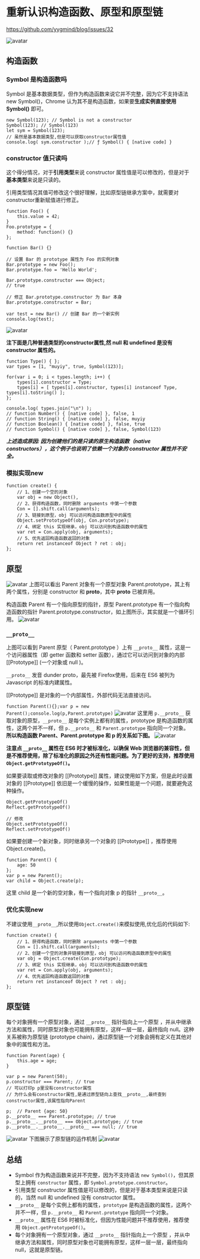 # 重新认识构造函数、原型和原型链

<https://github.com/yygmind/blog/issues/32>

![avatar](./img/5-1.jpeg)

## 构造函数

### Symbol 是构造函数吗

Symbol 是基本数据类型，但作为构造函数来说它并不完整，因为它不支持语法 new Symbol()，Chrome 认为其不是构造函数，如果要**生成实例直接使用 Symbol()** 即可。

~~~创建symbol
new Symbol(123); // Symbol is not a constructor
Symbol(123); // Symbol(123)
let sym = Symbol(123);
// 虽然是基本数据类型,但是可以获取constructor属性值
console.log( sym.constructor );// ƒ Symbol() { [native code] }
~~~

### constructor 值只读吗

这个得分情况，对于**引用类型**来说 constructor 属性值是可以修改的，但是对于**基本类型**来说是只读的。

引用类型情况其值可修改这个很好理解，比如原型链继承方案中，就需要对 constructor重新赋值进行修正。

~~~修改constructor
function Foo() {
    this.value = 42;
}
Foo.prototype = {
    method: function() {}
};

function Bar() {}

// 设置 Bar 的 prototype 属性为 Foo 的实例对象
Bar.prototype = new Foo();
Bar.prototype.foo = 'Hello World';

Bar.prototype.constructor === Object;
// true

// 修正 Bar.prototype.constructor 为 Bar 本身
Bar.prototype.constructor = Bar;

var test = new Bar() // 创建 Bar 的一个新实例
console.log(test);
~~~

![avatar](./img/5-1-1.jpeg)

**注下面是几种普通类型的constructor属性,然 null 和 undefined 是没有 constructor 属性的。**

```// 其他几种类型的constructor
function Type() { };
var types = [1, "muyiy", true, Symbol(123)];

for(var i = 0; i < types.length; i++) {
    types[i].constructor = Type;
    types[i] = [ types[i].constructor, types[i] instanceof Type, types[i].toString() ];
};

console.log( types.join("\n") );
// function Number() { [native code] }, false, 1
// function String() { [native code] }, false, muyiy
// function Boolean() { [native code] }, false, true
// function Symbol() { [native code] }, false, Symbol(123)

```

***上述造成原因: 因为创建他们的是只读的原生构造函数（native constructors），这个例子也说明了依赖一个对象的 constructor 属性并不安全。***

### 模拟实现new

```new的实现
function create() {
    // 1、创建一个空的对象
    var obj = new Object(),
    // 2、获得构造函数，同时删除 arguments 中第一个参数
    Con = [].shift.call(arguments);
    // 3、链接到原型，obj 可以访问构造函数原型中的属性
    Object.setPrototypeOf(obj, Con.prototype);
    // 4、绑定 this 实现继承，obj 可以访问到构造函数中的属性
    var ret = Con.apply(obj, arguments);
    // 5、优先返回构造函数返回的对象
    return ret instanceof Object ? ret : obj;
};
```

## 原型

![avatar](./img/5-1-2.jpeg)
上图可以看出 Parent 对象有一个原型对象 Parent.prototype，其上有两个属性，分别是 constructor 和 __proto__，其中 __proto__ 已被弃用。

构造函数 Parent 有一个指向原型的指针，原型 Parent.prototype 有一个指向构造函数的指针 Parent.prototype.constructor，如上图所示，其实就是一个循环引用。
![avatar](./img/5-1-3.jpeg)

### `__proto__`

上图可以看到 Parent 原型（ Parent.prototype ）上有 `__proto__` 属性，这是一个访问器属性（即 getter 函数和 setter 函数），通过它可以访问到对象的内部 [[Prototype]] (一个对象或 null )。

`__proto__` 发音 dunder proto，最先被 Firefox使用，后来在 ES6 被列为 Javascript 的标准内建属性。

[[Prototype]] 是对象的一个内部属性，外部代码无法直接访问。

```function Parent(){};var p = new Parent();console.log(p,Parent.prototype)```
![avatar](./img/5-1-4.jpeg)
这里用 `p.__proto__` 获取对象的原型，`__proto__` 是每个实例上都有的属性，prototype 是构造函数的属性，这两个并不一样，但 `p.__proto__` 和 `Parent.prototype` 指向同一个对象。
**所以构造函数 Parent、Parent.prototype 和 p 的关系如下图。**
![avatar](./img/5-1-5.jpeg)

**注意点
`__proto__` 属性在 ES6 时才被标准化，以确保 Web 浏览器的兼容性，但是不推荐使用，除了标准化的原因之外还有性能问题。为了更好的支持，推荐使用 `Object.getPrototypeOf()`。**

如果要读取或修改对象的 [[Prototype]] 属性，建议使用如下方案，但是此时设置对象的 [[Prototype]] 依旧是一个缓慢的操作，如果性能是一个问题，就要避免这种操作。

```修改
Object.getPrototypeOf()
Reflect.getPrototypeOf()

// 修改
Object.setPrototypeOf()
Reflect.setPrototypeOf()
```

如果要创建一个新对象，同时继承另一个对象的 [[Prototype]] ，推荐使用 Object.create()。

```创建对象
function Parent() {
    age: 50
};
var p = new Parent();
var child = Object.create(p);
```

这里 child 是一个新的空对象，有一个指向对象 p 的指针 `__proto__`。

### 优化实现new

不建议使用`__proto__`,所以使用`Object.create()`来模拟使用,优化后的代码如下:

```// new功能的实现
function create() {
    // 1、获得构造函数，同时删除 arguments 中第一个参数
    Con = [].shift.call(arguments);
    // 2、创建一个空的对象并链接到原型，obj 可以访问构造函数原型中的属性
    var obj = Object.create(Con.prototype);
    // 3、绑定 this 实现继承，obj 可以访问到构造函数中的属性
    var ret = Con.apply(obj, arguments);
    // 4、优先返回构造函数返回的对象
    return ret instanceof Object ? ret : obj;
};
```

## 原型链

每个对象拥有一个原型对象，通过 `__proto__` 指针指向上一个原型 ，并从中继承方法和属性，同时原型对象也可能拥有原型，这样一层一层，最终指向 null。这种关系被称为原型链 (prototype chain)，通过原型链一个对象会拥有定义在其他对象中的属性和方法。

``` // p实例是不存在constructor属性的
function Parent(age) {
    this.age = age;
}

var p = new Parent(50);
p.constructor === Parent; // true
// 可以打印p p里没有constructor属性
// 为什么会有constructor属性,是通过原型链向上查找__proto__,最终查到constructor属性,该属性指向Parent

p;  // Parent {age: 50}
p.__proto__ === Parent.prototype; // true
p.__proto__.__proto__ === Object.prototype; // true
p.__proto__.__proto__.__proto__ === null; // true
```

![avatar](./img/5-1-6.jpeg)
下图展示了原型链的运作机制
![avatar](./img/5-1-7.jpeg)

## 总结

* Symbol 作为构造函数来说并不完整，因为不支持语法 `new Symbol()`，但其原型上拥有 `constructor` 属性，即 `Symbol.prototype.constructor`。
* 引用类型 constructor 属性值是可以修改的，但是对于基本类型来说是只读的，当然 null 和 undefined 没有 constructor 属性。
* `__proto__` 是每个实例上都有的属性，`prototype` 是构造函数的属性，这两个并不一样，但 `p.__proto__` 和 `Parent.prototype` 指向同一个对象。
* `__proto__` 属性在 ES6 时被标准化，但因为性能问题并不推荐使用，推荐使用 `Object.getPrototypeOf()`。
* 每个对象拥有一个原型对象，通过 `__proto__` 指针指向上一个原型 ，并从中继承方法和属性，同时原型对象也可能拥有原型，这样一层一层，最终指向 null，这就是原型链。